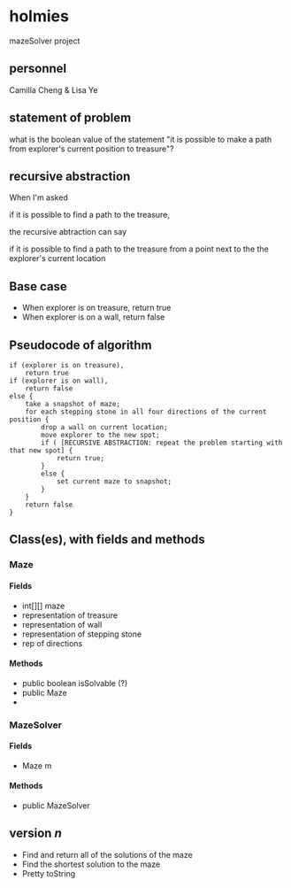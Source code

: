 # holmies
mazeSolver project

## personnel
Camilla Cheng & Lisa Ye

## statement of problem
what is the boolean value of the statement
  "it is possible to make a path from explorer's current position to treasure"?

## recursive abstraction
When I'm asked

  if it is possible to find a path to the treasure,
  
the recursive abtraction can say

  if it is possible to find a path to the treasure from a point next to the the explorer's current location

## Base case
- When explorer is on treasure, return true
- When explorer is on a wall, return false

## Pseudocode of algorithm
    if (explorer is on treasure), 
        return true
    if (explorer is on wall),
        return false
    else {
        take a snapshot of maze;
        for each stepping stone in all four directions of the current position {
            drop a wall on current location;
            move explorer to the new spot;
            if ( [RECURSIVE ABSTRACTION: repeat the problem starting with that new spot] {
                return true;
            }
            else {
                set current maze to snapshot;
            }
        }
        return false
    }


## Class(es), with fields and methods
### Maze
#### Fields
- int[][] maze
- representation of treasure
- representation of wall
- representation of stepping stone
- rep of directions

#### Methods
- public boolean isSolvable (?)
- public Maze
- 

### MazeSolver
#### Fields
- Maze m

#### Methods
- public MazeSolver 


## version *n*
- Find and return all of the solutions of the maze
- Find the shortest solution to the maze
- Pretty toString
